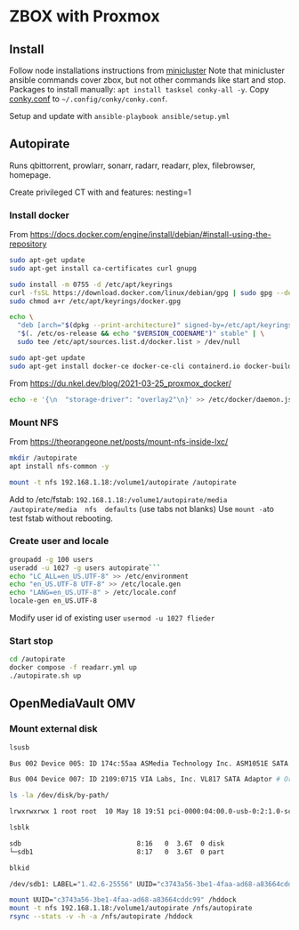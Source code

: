 # ZBOX with Proxmox

## Install

Follow node installations instructions from [minicluster](../minicluster/docs/Installation.md)
Note that minicluster ansible commands cover zbox, but not other commands like start and stop.
Packages to install manually: ```apt install tasksel conky-all -y```.
Copy [conky.conf](files/conky.conf) to ```~/.config/conky/conky.conf```.

Setup and update with ```ansible-playbook ansible/setup.yml```

## Autopirate

Runs qbittorrent, prowlarr, sonarr, radarr, readarr, plex, filebrowser, homepage.

Create privileged CT with and features: nesting=1

### Install docker

From https://docs.docker.com/engine/install/debian/#install-using-the-repository

```bash
sudo apt-get update
sudo apt-get install ca-certificates curl gnupg

sudo install -m 0755 -d /etc/apt/keyrings
curl -fsSL https://download.docker.com/linux/debian/gpg | sudo gpg --dearmor -o /etc/apt/keyrings/docker.gpg
sudo chmod a+r /etc/apt/keyrings/docker.gpg

echo \
  "deb [arch="$(dpkg --print-architecture)" signed-by=/etc/apt/keyrings/docker.gpg] https://download.docker.com/linux/debian \
  "$(. /etc/os-release && echo "$VERSION_CODENAME")" stable" | \
  sudo tee /etc/apt/sources.list.d/docker.list > /dev/null

sudo apt-get update
sudo apt-get install docker-ce docker-ce-cli containerd.io docker-buildx-plugin docker-compose-plugin -y
````

From https://du.nkel.dev/blog/2021-03-25_proxmox_docker/

```bash
echo -e '{\n  "storage-driver": "overlay2"\n}' >> /etc/docker/daemon.json
```

### Mount NFS

From https://theorangeone.net/posts/mount-nfs-inside-lxc/

```bash
mkdir /autopirate
apt install nfs-common -y

mount -t nfs 192.168.1.18:/volume1/autopirate /autopirate

```

Add to /etc/fstab: ```192.168.1.18:/volume1/autopirate/media  /autopirate/media  nfs  defaults``` (use tabs not blanks)
Use ```mount -a```to test fstab without rebooting.

### Create user and locale

```bash
groupadd -g 100 users
useradd -u 1027 -g users autopirate```
echo "LC_ALL=en_US.UTF-8" >> /etc/environment
echo "en_US.UTF-8 UTF-8" >> /etc/locale.gen
echo "LANG=en_US.UTF-8" > /etc/locale.conf
locale-gen en_US.UTF-8
```

Modify user id of existing user ```usermod -u 1027 flieder```

### Start stop

```bash
cd /autopirate
docker compose -f readarr.yml up
./autopirate.sh up
```

## OpenMediaVault OMV

### Mount external disk

```bash
lsusb

Bus 002 Device 005: ID 174c:55aa ASMedia Technology Inc. ASM1051E SATA 6Gb/s bridge, ASM1053E SATA 6Gb/s bridge, ASM1153 SATA 3Gb/s bridge, ASM1153E SATA 6Gb/s bridge # Orico HDD Dock

Bus 004 Device 007: ID 2109:0715 VIA Labs, Inc. VL817 SATA Adaptor # Orico 3.5" USB-C HDD Case

ls -la /dev/disk/by-path/

lrwxrwxrwx 1 root root  10 May 18 19:51 pci-0000:04:00.0-usb-0:2:1.0-scsi-0:0:0:0-part1 -> ../../sdb1

lsblk 

sdb                             8:16   0  3.6T  0 disk
└─sdb1                          8:17   0  3.6T  0 part

blkid

/dev/sdb1: LABEL="1.42.6-25556" UUID="c3743a56-3be1-4faa-ad68-a83664cddc99" BLOCK_SIZE="4096" TYPE="ext4" PARTUUID="37dab241-931f-4c50-815e-a4d82059ed13"

mount UUID="c3743a56-3be1-4faa-ad68-a83664cddc99" /hddock
mount -t nfs 192.168.1.18:/volume1/autopirate /nfs/autopirate
rsync --stats -v -h -a /nfs/autopirate /hddock

```

